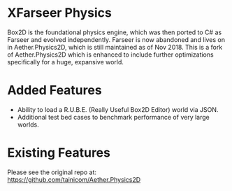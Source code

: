 # XFarseer Physics

Box2D is the foundational physics engine, which was then ported to C# as Farseer and evolved independently. Farseer is now abandoned and lives on in Aether.Physics2D, which is still maintained as of Nov 2018. This is a fork of Aether.Physics2D which is enhanced to include further optimizations specifically for a huge, expansive world.

# Added Features

- Ability to load a R.U.B.E. (Really Useful Box2D Editor) world via JSON. 
- Additional test bed cases to benchmark performance of very large worlds.

# Existing Features

Please see the original repo at: 
https://github.com/tainicom/Aether.Physics2D
